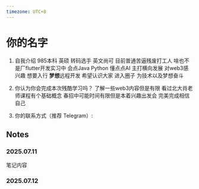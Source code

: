 ```yaml
---
timezone: UTC+8
---
```





# 你的名字

1. 自我介绍
  985本科 英硕 转码选手 英文尚可 目前普通苦逼残废打工人 啥也不是厂flutter开发实习中
  会点Java Python 懂点点AI 主打横向发展
  对web3感兴趣 想要入行 **梦想**远程开发
  希望认识大家 进入圈子 为技术以及梦想奋斗
   
3. 你认为你会完成本次残酷学习吗？
   了解一些web3内容但是有限 看过北大肖老师课程有个基础概念
   春招中可能时间有限但是本着兴趣出发会 完美完成相信自己 
5. 你的联系方式（推荐 Telegram）: 

## Notes

<!-- Content_START -->

### 2025.07.11

笔记内容

### 2025.07.12

<!-- Content_END -->
